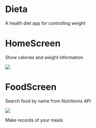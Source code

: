 # Dieta

A health diet app for controlling weight

# HomeScreen

Show calories and weight information

![][homepage]


# FoodScreen

Search food by name from Nutritionix API

![][foodlist]

Make records of your meals

[homepage]: ./screenshots/home.png
[foodlist]: ./screenshots/foodlist.png
[foodrecords]: ./screenshots/foodrecords.png